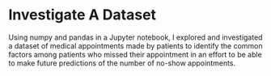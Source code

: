 # Investigate A Dataset

Using numpy and pandas in a Jupyter notebook, I explored and investigated a dataset of medical appointments made by patients to identify the common factors among patients who missed their appointment in an effort to be able to make future predictions of the number of no-show appointments.<br>
  
